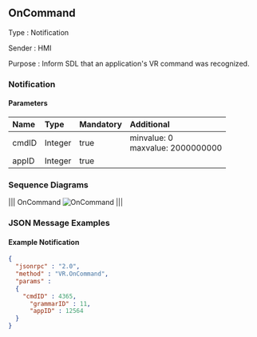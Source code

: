 ## OnCommand

Type
: Notification

Sender
: HMI

Purpose
: Inform SDL that an application's VR command was recognized.

### Notification

#### Parameters

|Name|Type|Mandatory|Additional|
|:---|:---|:--------|:---------|
|cmdID|Integer|true|minvalue: 0<br>maxvalue: 2000000000|
|appID|Integer|true||

### Sequence Diagrams

|||
OnCommand
![OnCommand](./assets/OnCommand.png)
|||

### JSON Message Examples

#### Example Notification

```json
{
  "jsonrpc" : "2.0",
  "method" : "VR.OnCommand",
  "params" :
  {
    "cmdID" : 4365,
      "grammarID" : 11,
      "appID" : 12564
  }
}
```
